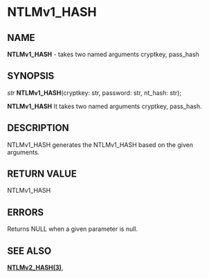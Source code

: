 # NTLMv1_HASH

## NAME

**NTLMv1_HASH** - takes two named arguments cryptkey, pass_hash
## SYNOPSIS

*str* **NTLMv1_HASH**(cryptkey: str, password: str, nt_hash: str);

**NTLMv1_HASH** It takes two named arguments cryptkey, pass_hash.

## DESCRIPTION

NTLMv1_HASH generates the NTLMv1_HASH based on the given arguments.


## RETURN VALUE

NTLMv1_HASH

## ERRORS

Returns NULL when a given parameter is null.

## SEE ALSO

**[NTLMv2_HASH(3)](NTLMv2_HASH.md)**,
